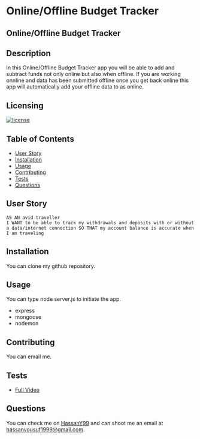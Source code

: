 # Online/Offline Budget Tracker

## Online/Offline Budget Tracker

  ## Description

  In this Online/Offline Budget Tracker app you will be able to add and subtract funds not only online but also when offline. If you are working onnline and data has been submitted offline once you get back online this app will automatically add your offline data to as online.
  ## Licensing

  [![license](https://img.shields.io/badge/license-MIT-blue)](https://shields.io)

  ## Table of Contents
  - [User Story](#user-story)
  - [Installation](#installation)
  - [Usage](#usage)
  - [Contributing](#contributing)
  - [Tests](#tests)
  - [Questions](#questions)

  ## User Story

```
AS AN avid traveller 
I WANT to be able to track my withdrawals and deposits with or without a data/internet connection SO THAT my account balance is accurate when I am traveling
```


  ## Installation

  You can clone my github repository.

  ## Usage

  You can type node server.js to initiate the app.
  - express
  - mongoose
  - nodemon

  ## Contributing

  You can email me.

  ## Tests

  - [Full Video](https://drive.google.com/file/d/1drhD_qULs874BFCuohgqx4-p_F0nsy_B/view)
  


  ## Questions

  You can check me on [HassanY99](https://github.com/HassanY99) and can shoot me an email at hassanyousuf1999@gmail.com.